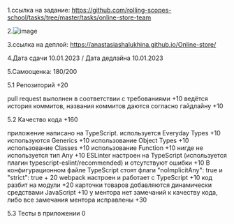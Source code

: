 1.ссылка на задание: https://github.com/rolling-scopes-school/tasks/tree/master/tasks/online-store-team

2.![image](https://user-images.githubusercontent.com/95986292/211413216-552657db-2ec6-4abb-8926-ae72d6cec84f.png)

3.ссылка на деплой: https://anastasiashalukhina.github.io/Online-store/

4.Дата сдачи 10.01.2023 / Дата дедлайна 10.01.2023

5.Самооценка: 180/200

5.1 Репозиторий +20

pull request выполнен в соответствии с требованиями +10
ведётся история коммитов, названия коммитов даются согласно гайдлайну +10

5.2 Качество кода +160

приложение написано на TypeScript.
используется Everyday Types +10
используются Generics +10
использование Object Types +10
использование Classes +10
использование Function +10
нигде не используется тип Any +10
ESLinter настроен на TypeScript (используется плагин typescript-eslint/recommended) и отсутствуют ошибки +10
В конфигурационном файле TypeScript стоят флаги "noImplicitAny": true и "strict": true + 20
webpack настроен и работает с TypeScript +10
код разбит на модули +20
карточки товаров добавляются динамически средствами JavaScript +10
у ментора нет замечаний к качеству кода, либо все замечания ментора исправлены +30

5.3 Тесты в приложении 0
